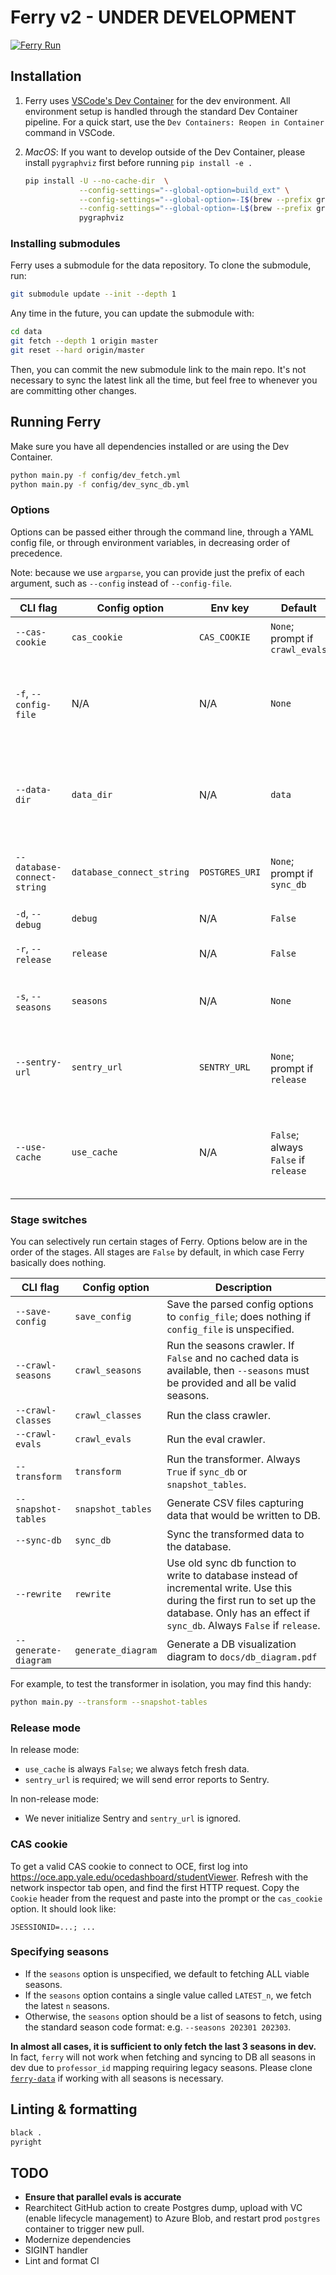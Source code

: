 # Ferry v2 - **UNDER DEVELOPMENT**

[![Ferry Run](https://github.com/coursetable/ferry/actions/workflows/ferry.yml/badge.svg)](https://github.com/coursetable/ferry/actions/workflows/ferry.yml)

## Installation

1. Ferry uses [VSCode's Dev Container](https://code.visualstudio.com/docs/devcontainers/containers) for the dev environment. All environment setup is handled through the standard Dev Container pipeline. For a quick start, use the `Dev Containers: Reopen in Container` command in VSCode.

1. _MacOS_: If you want to develop outside of the Dev Container, please install `pygraphviz` first before running `pip install -e .`

   ```sh
   pip install -U --no-cache-dir  \
               --config-settings="--global-option=build_ext" \
               --config-settings="--global-option=-I$(brew --prefix graphviz)/include/" \
               --config-settings="--global-option=-L$(brew --prefix graphviz)/lib/" \
               pygraphviz
   ```

### Installing submodules

Ferry uses a submodule for the data repository. To clone the submodule, run:

```sh
git submodule update --init --depth 1
```

Any time in the future, you can update the submodule with:

```sh
cd data
git fetch --depth 1 origin master
git reset --hard origin/master
```

Then, you can commit the new submodule link to the main repo. It's not necessary to sync the latest link all the time, but feel free to whenever you are committing other changes.

## Running Ferry

Make sure you have all dependencies installed or are using the Dev Container.

```sh
python main.py -f config/dev_fetch.yml
python main.py -f config/dev_sync_db.yml
```

### Options

Options can be passed either through the command line, through a YAML config file, or through environment variables, in decreasing order of precedence.

Note: because we use `argparse`, you can provide just the prefix of each argument, such as `--config` instead of `--config-file`.

| CLI flag                    | Config option             | Env key        | Default                              | Description                                                                                           |
| --------------------------- | ------------------------- | -------------- | ------------------------------------ | ----------------------------------------------------------------------------------------------------- |
| `--cas-cookie`              | `cas_cookie`              | `CAS_COOKIE`   | `None`; prompt if `crawl_evals`      | Only used for fetching evals; see below                                                               |
| `-f`, `--config-file`       | N/A                       | N/A            | `None`                               | Path to YAML config file, relative to PWD; if unspecified, all options are read from command          |
| `--data-dir`                | `data_dir`                | N/A            | `data`                               | Directory to load/store parsed data. This is usually where the `ferry-data` is cloned.                |
| `--database-connect-string` | `database_connect_string` | `POSTGRES_URI` | `None`; prompt if `sync_db`          | Postgres connection string; for dev, see `dev_sync_db.yml`                                            |
| `-d`, `--debug`             | `debug`                   | N/A            | `False`                              | Enable debug logging                                                                                  |
| `-r`, `--release`           | `release`                 | N/A            | `False`                              | Run in release mode; see below                                                                        |
| `-s`, `--seasons`           | `seasons`                 | N/A            | `None`                               | A list of seasons to fetch; see below                                                                 |
| `--sentry-url`              | `sentry_url`              | `SENTRY_URL`   | `None`; prompt if `release`          | Sentry URL for error reporting; required in release mode, ignored in dev mode                         |
| `--use-cache`               | `use_cache`               | N/A            | `False`; always `False` if `release` | Use cached data instead of fetching fresh data. Even if not using cache, cache will still be updated. |

### Stage switches

You can selectively run certain stages of Ferry. Options below are in the order of the stages. All stages are `False` by default, in which case Ferry basically does nothing.

| CLI flag             | Config option      | Description                                                                                                                                                                                     |
| -------------------- | ------------------ | ----------------------------------------------------------------------------------------------------------------------------------------------------------------------------------------------- |
| `--save-config`      | `save_config`      | Save the parsed config options to `config_file`; does nothing if `config_file` is unspecified.                                                                                                  |
| `--crawl-seasons`    | `crawl_seasons`    | Run the seasons crawler. If `False` and no cached data is available, then `--seasons` must be provided and all be valid seasons.                                                                |
| `--crawl-classes`    | `crawl_classes`    | Run the class crawler.                                                                                                                                                                          |
| `--crawl-evals`      | `crawl_evals`      | Run the eval crawler.                                                                                                                                                                           |
| `--transform`        | `transform`        | Run the transformer. Always `True` if `sync_db` or `snapshot_tables`.                                                                                                                           |
| `--snapshot-tables`  | `snapshot_tables`  | Generate CSV files capturing data that would be written to DB.                                                                                                                                  |
| `--sync-db`          | `sync_db`          | Sync the transformed data to the database.                                                                                                                                                      |
| `--rewrite`          | `rewrite`          | Use old sync db function to write to database instead of incremental write. Use this during the first run to set up the database. Only has an effect if `sync_db`. Always `False` if `release`. |
| `--generate-diagram` | `generate_diagram` | Generate a DB visualization diagram to `docs/db_diagram.pdf`                                                                                                                                    |

For example, to test the transformer in isolation, you may find this handy:

```sh
python main.py --transform --snapshot-tables
```

### Release mode

In release mode:

- `use_cache` is always `False`; we always fetch fresh data.
- `sentry_url` is required; we will send error reports to Sentry.

In non-release mode:

- We never initialize Sentry and `sentry_url` is ignored.

### CAS cookie

To get a valid CAS cookie to connect to OCE, first log into https://oce.app.yale.edu/ocedashboard/studentViewer. Refresh with the network inspector tab open, and find the first HTTP request. Copy the `Cookie` header from the request and paste into the prompt or the `cas_cookie` option. It should look like:

```plain
JSESSIONID=...; ...
```

### Specifying seasons

- If the `seasons` option is unspecified, we default to fetching ALL viable seasons.
- If the `seasons` option contains a single value called `LATEST_n`, we fetch the latest `n` seasons.
- Otherwise, the `seasons` option should be a list of seasons to fetch, using the standard season code format: e.g. `--seasons 202301 202303`.

**In almost all cases, it is sufficient to only fetch the last 3 seasons in dev.** In fact, `ferry` will not work when fetching and syncing to DB all seasons in dev due to `professor_id` mapping requiring legacy seasons. Please clone [`ferry-data`](https://github.com/coursetable/ferry-data) if working with all seasons is necessary.

## Linting & formatting

```sh
black .
pyright
```

## TODO

- **Ensure that parallel evals is accurate**
- Rearchitect GitHub action to create Postgres dump, upload with VC (enable lifecycle management) to Azure Blob, and restart prod `postgres` container to trigger new pull.
- Modernize dependencies
- SIGINT handler
- Lint and format CI
